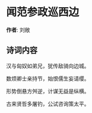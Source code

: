 # 闻范参政巡西边

**作者**: 刘敞

## 诗词内容

汉与匈奴如弟兄，犹传敌骑向边城。

数烦卿士亲持节，始恨儒生妄请缨。

形势倒悬方舛逆，计谋无益是纵横。

古来贤哲多屠钓，公试咨询策太平。

